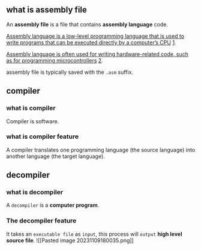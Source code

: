 ## what is assembly file
An **assembly file** is a file that contains **assembly language** code.

[Assembly language is a low-level programming language that is used to write programs that can be executed directly by a computer’s CPU](https://en.wikipedia.org/wiki/Assembly_language) [1](https://en.wikipedia.org/wiki/Assembly_language).

[Assembly language is often used for writing hardware-related code, such as for programming microcontrollers](https://docs.fileformat.com/programming/asm/) [2](https://docs.fileformat.com/programming/asm/).

assembly file is typically saved with the `.asm` suffix.

## compiler
### what is compiler
Compiler is software.
### what is compiler feature
A compiler translates one programming language (the source language) into another language (the target language).

## decompiler
### what is decompiler
A `decompiler` is a **computer program**.
###  The decompiler feature
It takes an `executable file` as `input`,
this process will `output` **high level source file**.
![[Pasted image 20231109180035.png]]